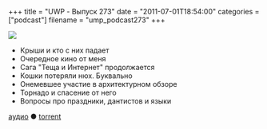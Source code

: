 +++
title = "UWP - Выпуск 273"
date = "2011-07-01T18:54:00"
categories = ["podcast"]
filename = "ump_podcast273"
+++

![](https://podcast.umputun.com/images/uwp/uwp273.jpg)


- Крыши и кто с них падает
- Очередное кино от меня
- Сага "Теща и Интернет" продолжается
- Кошки потеряли нюх. Буквально
- Онемевшее участие в архитектурном обзоре
- Торнадо и спасение от него
- Вопросы про праздники, дантистов и языки

[аудио](http://archive.rucast.net/uwp/media/ump_podcast273.mp3) ● [torrent](http://archive.rucast.net/uwp/media/ump_podcast273.mp3.torrent)


<audio src="http://archive.rucast.net/uwp/media/ump_podcast273.mp3" preload="none">